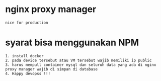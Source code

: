 # nginx proxy manager 
```
nice for production
```

# syarat bisa menggunakan NPM
```
1. install docker
2. pada device tersebut atau VM tersebut wajib memiliki ip public
3. harus mempull container mysql dan seluruh data yang ada di nginx proxy manager wajib di simpan di database
4. Happy devopss !!!
```
